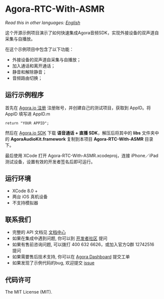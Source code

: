 # Agora-RTC-With-ASMR

*Read this in other languages: [English](README.md)*

这个开源示例项目演示了如何快速集成Agora音频SDK，实现外接设备的双声道自采集与自播放。

在这个示例项目中包含了以下功能：

- 外接设备的双声道自采集与自播放；
- 加入通话和离开通话；
- 静音和解除静音；
- 音频路由切换；

## 运行示例程序
首先在 [Agora.io 注册](https://dashboard.agora.io/cn/signup/) 注册账号，并创建自己的测试项目，获取到 AppID。将 AppID 填写进 AppID.m

```
return "YOUR APPID"; 
```

然后在 [Agora.io SDK](https://www.agora.io/cn/blog/download/) 下载 **语音通话 + 直播 SDK**，解压后将其中的 **libs** 文件夹中的 **AgoraAudioKit.framework** 复制到本项目 **Agora-RTC-With-ASMR** 目录下。

最后使用 XCode 打开 Agora-RTC-With-ASMR.xcodeproj，连接 iPhone／iPad 测试设备，设置有效的开发者签名后即可运行。

## 运行环境
* XCode 8.0 +
* 两台 iOS 真机设备
* 不支持模拟器

## 联系我们

- 完整的 API 文档见 [文档中心](https://docs.agora.io/cn/)
- 如果在集成中遇到问题, 你可以到 [开发者社区](https://dev.agora.io/cn/) 提问
- 如果有售前咨询问题, 可以拨打 400 632 6626，或加入官方Q群 12742516 提问
- 如果需要售后技术支持, 你可以在 [Agora Dashboard](https://dashboard.agora.io) 提交工单
- 如果发现了示例代码的bug, 欢迎提交 [issue](https://github.com/AgoraIO/Advanced-Audio/issues)

## 代码许可

The MIT License (MIT).
